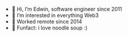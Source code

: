 - 👋 Hi, I’m Edwin, software engineer since 2011
- 👀 I’m interested in everything Web3
- 🌱 Worked remote since 2014
- 💞️ Funfact: i love noodle soup :)

<!---
montera82/montera82 is a ✨ special ✨ repository because its `README.md` (this file) appears on your GitHub profile.
You can click the Preview link to take a look at your changes.
--->
